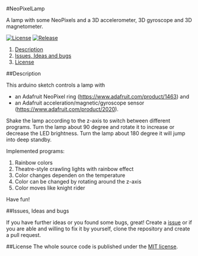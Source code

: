 #NeoPixelLamp

A lamp with some NeoPixels and a 3D accelerometer, 3D gyroscope and 3D magnetometer.

[![License](https://img.shields.io/badge/license-MIT-blue.svg)](http://choosealicense.com/licenses/mit/)
[![Release](https://img.shields.io/github/release/BlueAndi/NeoPixelFun.svg)](https://github.com/BlueAndi/NeoPixelFun/releases)

1. [Description](https://github.com/BlueAndi/NeoPixelFun#description)
2. [Issues, Ideas and bugs](https://github.com/BlueAndi/NeoPixelFun#issues-ideas-and-bugs)
3. [License](https://github.com/BlueAndi/NeoPixelFun#license)

##Description

This arduino sketch controls a lamp with
* an Adafruit NeoPixel ring (https://www.adafruit.com/product/1463) and
* an Adafruit acceleration/magnetic/gyroscope sensor (https://www.adafruit.com/product/2020).

Shake the lamp according to the z-axis to switch between different programs.
Turn the lamp about 90 degree and rotate it to increase or decrease the LED brightness.
Turn the lamp about 180 degree it will jump into deep standby.

Implemented programs:
1. Rainbow colors
2. Theatre-style crawling lights with rainbow effect
3. Color changes dependen on the temperature
4. Color can be changed by rotating around the z-axis
5. Color moves like knight rider

Have fun!

##Issues, Ideas and bugs

If you have further ideas or you found some bugs, great! Create a [issue](https://github.com/BlueAndi/NeoPixelFun/issues) or if
you are able and willing to fix it by yourself, clone the repository and create a pull request.

##License
The whole source code is published under the [MIT license](http://choosealicense.com/licenses/mit/).
